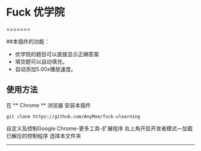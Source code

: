 # Fuck 优学院
=======

##本插件的功能：
- 优学院的题目可以直接显示正确答案
- 填空题可以自动填充。
- 自动添加5.00x播放速度。
<!--more-->
## 使用方法
在 ** Chrome ** 浏览器
安装本插件
```
git clone https://github.com/AnyMoe/fuck-ulearning
```
自定义及控制Google Chrome-更多工具-扩展程序
右上角开启开发者模式—加载已解压的控制程序
选择本文件夹

----------

